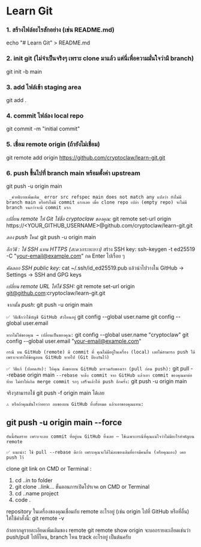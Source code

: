 # Learn Git

### 1. สร้างไฟล์อะไรสักอย่าง (เช่น README.md)
echo "# Learn Git" > README.md

### 2. init git (ไม่จำเป็นจริงๆ เพราะ clone มาแล้ว แต่นี่เพื่อความมั่นใจว่ามี branch)
git init -b main

### 3. add ไฟล์เข้า staging area
git add .

### 4. commit ไฟล์ลง local repo
git commit -m "initial commit"

### 5. เชื่อม remote origin (ถ้ายังไม่เชื่อม)
git remote add origin https://github.com/cryptoclaw/learn-git.git

### 6. push ขึ้นไปที่ branch main พร้อมตั้งค่า upstream
   git push -u origin main

` _คำอธิบายเพิ่มเติม_
error src refspec main does not match any แปลว่า ยังไม่มี branch main หรือยังไม่มี commit แรกเลย
เมื่อ clone repo เปล่า (empty repo) จะไม่มี branch จนกว่าจะมี commit แรก`

_เปลี่ยน remote ให้ Git ใช้ชื่อ cryptoclaw ของคุณ:_
git remote set-url origin https://<YOUR_GITHUB_USERNAME>@github.com/cryptoclaw/learn-git.git

_ลอง push ใหม่:_
git push -u origin main

_อีกวิธี : ใช้ SSH แทน HTTPS (สะดวกระยะยาว)_
สร้าง SSH key:
ssh-keygen -t ed25519 -C "your-email@example.com"
กด Enter ไปเรื่อย ๆ

_คัดลอก SSH public key:_
cat ~/.ssh/id_ed25519.pub
แล้วนำไปวางใน GitHub → Settings → SSH and GPG keys

_เปลี่ยน remote URL ให้ใช้ SSH:_
git remote set-url origin git@github.com:cryptoclaw/learn-git.git

_จากนั้น push:_
git push -u origin main

`✅ วิธีเช็กว่าใช้บัญชี GitHub ตัวไหนอยู่`
git config --global user.name
git config --global user.email

`หากไม่ใช่ของคุณ → เปลี่ยนเป็นของคุณ:`
git config --global user.name "cryptoclaw"
git config --global user.email "your-email@example.com"

`กรณี บน GitHub (remote) มี commit ที่ คุณไม่มีอยู่ในเครื่อง (local)
เลยไม่สามารถ push ได้ เพราะจะทำให้ข้อมูลบน GitHub หายไป (Git ป้องกันไว้)`

`✅ วิธีแก้ (ปลอดภัย):
ให้คุณ ดึงของบน GitHub มารวมกับของเรา (pull ก่อน push):`
git pull --rebase origin main
`--rebase จะดึง commit จาก GitHub แล้วเอา commit ของคุณมาต่อท้าย ไม่ทำให้เกิด merge commit รกๆ
เสร็จแล้วให้ push อีกครั้ง:`
git push -u origin main

จริงๆสามารถใช้ git push -f origin main ได้เลย

`⚠️ หรือถ้าคุณมั่นใจว่าอยาก ลบของบน GitHub ทิ้งทั้งหมด แล้วเอาของคุณแทน:`
## git push -u origin main --force
`อันนี้อันตราย เพราะจะลบ commit ที่อยู่บน GitHub ทิ้งเลย — ใช้เฉพาะกรณีที่คุณแน่ใจว่าไม่มีอะไรสำคัญบน remote`

`✅ แนะนำ:
ใช้ pull --rebase ดีกว่า เพราะคุณจะได้ไม่ลบของเดิมที่อาจมีคนอื่น (หรือคุณเอง) เคย push ไว้`

clone git link on CMD or Terminal :
1. cd ..in to folder
2. git clone ..link...
   ขั้นตอนการเปิดโปรเจค on CMD or Terminal
3. cd ..name project
4. code . 

repository ในเครื่องของคุณเชื่อมกับ remote อะไรอยู่  (เช่น origin ไปที่ GitHub หรือที่อื่น) ให้ใช้คำสั่งนี้:
git remote -v

ถ้าอยากดูรายละเอียดเพิ่มเติมของ remote
git remote show origin
จะบอกรายละเอียดเช่นว่า push/pull ไปที่ไหน, branch ไหน track อะไรอยู่ เป็นต้นครับ
